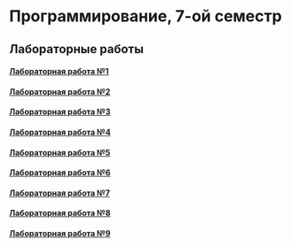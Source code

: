 # Программирование, 7-ой семестр
## Лабораторные работы
#### <a href = https://github.com/SArtemS/Lab7_1> Лабораторная работа №1</a>

#### <a href = https://github.com/SArtemS/Lab7_2> Лабораторная работа №2</a>

#### <a href = https://github.com/SArtemS/Lab7_3> Лабораторная работа №3</a>

#### <a href = https://github.com/SArtemS/Lab7_4> Лабораторная работа №4</a>

#### <a href = https://github.com/SArtemS/Lab7_5> Лабораторная работа №5</a>

#### <a href = https://github.com/SArtemS/Lab7_6> Лабораторная работа №6</a>

#### <a href = https://github.com/SArtemS/Lab7_7> Лабораторная работа №7</a>

#### <a href = https://github.com/SArtemS/Lab7_8> Лабораторная работа №8</a>

#### <a href = https://github.com/SArtemS/Lab7_9> Лабораторная работа №9</a>
